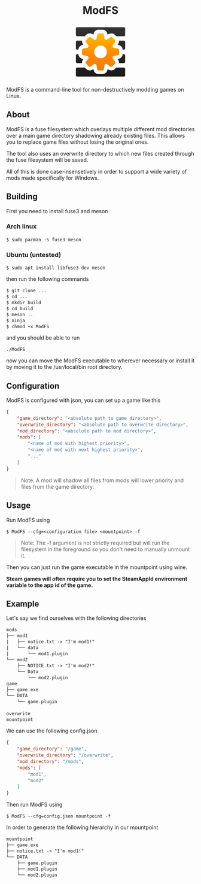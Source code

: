 <h1 align="center">ModFS</h1>
<p align="center">
    <img width="150" src="icon.png">
</p>
ModFS is a command-line tool for non-destructively modding games on Linux.

## About
ModFS is a fuse filesystem which overlays multiple different mod directories over a main game directory shadowing already existing files. This allows you to replace game files without losing the original ones.

The tool also uses an overwrite directory to which new files created through the fuse filesystem will be saved. 

All of this is done case-insensetively in order to support a wide variety of mods made specifically for Windows.

## Building

First you need to install fuse3 and meson
### Arch linux
```
$ sudo pacman -S fuse3 meson
```
### Ubuntu (untested)
```
$ sudo apt install libfuse3-dev meson
```
then run the following commands
```
$ git clone ...
$ cd ...
$ mkdir build
$ cd build
$ meson ..
$ ninja
$ chmod +x ModFS
```
and you should be able to run
```
./ModFS
```
now you can move the ModFS executable to wherever necessary or install it by moving it to the /usr/local/bin root directory.

## Configuration

ModFS is configured with json, you can set up a game like this

```json
{
    "game_directory": "<absolute path to game directory>",
    "overwrite_directory": "<absolute path to overwrite directory>",
    "mod_directory": "<absolute path to mod directory>",
    "mods": [
        "<name of mod with highest priority>",
        "<name of mod with next highest priority>",
        "..."
    ]
}
```
> Note: A mod will shadow all files from mods will lower priority and files from the game directory.

## Usage

Run ModFS using 
```
$ ModFS --cfg=<configuration file> <mountpoint> -f
```
> Note: The -f argument is not strictly required but will run the filesystem in the foreground so you don't need to manually unmount it.

Then you can just run the game executable in the mountpoint using wine.

**Steam games will often require you to set the SteamAppId environment variable to the app id of the game.**

## Example
Let's say we find ourselves with the following directories
```
mods
├── mod1
|   ├── notice.txt -> "I'm mod1!"
|   └── data
|       └── mod1.plugin
└── mod2
    ├── NOTICE.txt -> "I'm mod2!"
    └── Data
        └── mod2.plugin
game
├── game.exe
└── DATA
    └── game.plugin

overwrite
mountpoint
```
We can use the following config.json
```json
{
    "game_directory": "/game",
    "overwrite_directory": "/overwrite",
    "mod_directory": "/mods",
    "mods": [
        "mod1",
        "mod2"
    ]
}
```
Then run ModFS using
```
$ ModFS --cfg=config.json mountpoint -f
```
In order to generate the following hierarchy in our mountpoint
```
mountpoint
├── game.exe
├── notice.txt -> "I'm mod1!"
└── DATA
    ├── game.plugin
    ├── mod1.plugin
    └── mod2.plugin
```